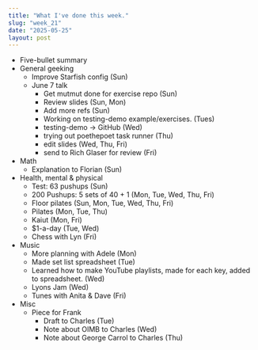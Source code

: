 ```yaml
---
title: "What I've done this week."
slug: "week_21"
date: "2025-05-25"
layout: post
---
```

* Five-bullet summary
* General geeking
    - Improve Starfish config (Sun)
    - June 7 talk
        - Get mutmut done for exercise repo (Sun)
        - Review slides (Sun, Mon)
        - Add more refs (Sun)
        - Working on testing-demo example/exercises. (Tues)
        - testing-demo -> GitHub (Wed)
        - trying out poethepoet task runner (Thu)
        - edit slides (Wed, Thu, Fri)
        - send to Rich Glaser for review (Fri)
* Math
    - Explanation to Florian (Sun)
* Health, mental & physical
    - Test: 63 pushups (Sun)
    - 200 Pushups: 5 sets of 40 + 1 (Mon, Tue, Wed, Thu, Fri)
    - Floor pilates (Sun, Mon, Tue, Wed, Thu, Fri)
    - Pilates (Mon, Tue, Thu)
    - Kaiut (Mon, Fri)
    - $1-a-day (Tue, Wed)
    - Chess with Lyn (Fri)
* Music
    - More planning with Adele (Mon)
    - Made set list spreadsheet (Tue)
    - Learned how to make YouTube playlists, made for each key, added to spreadsheet.
      (Wed)
    - Lyons Jam (Wed)
    - Tunes with Anita & Dave (Fri)
* Misc
    - Piece for Frank
        - Draft to Charles (Tue)
        - Note about OIMB to Charles (Wed)
        - Note about George Carrol to Charles (Thu)
